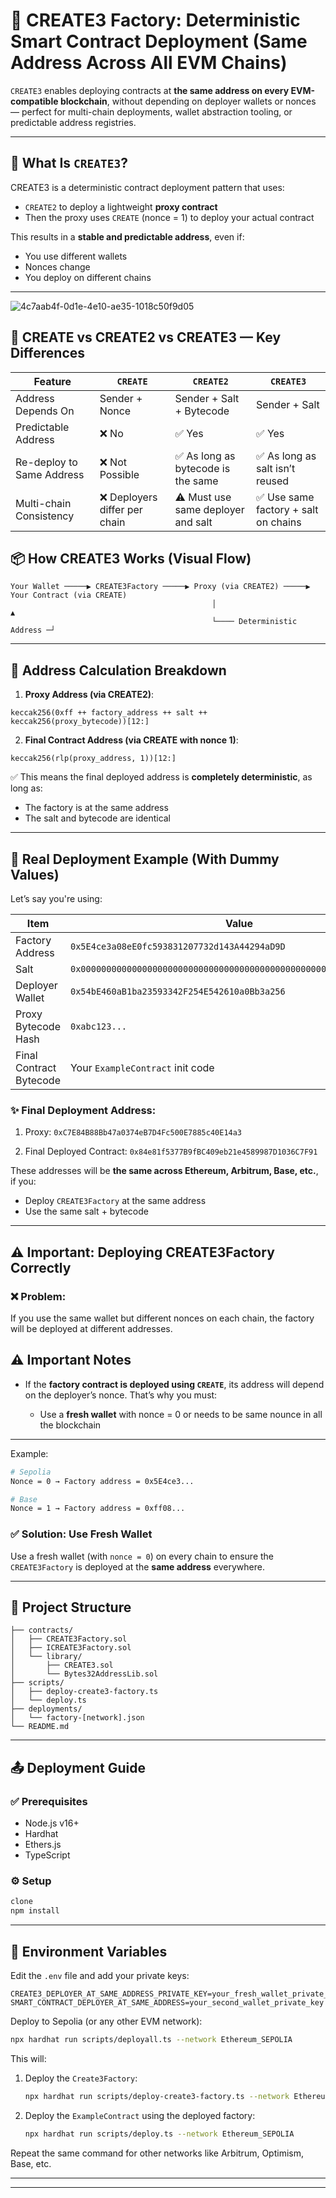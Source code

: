 # 🚀 CREATE3 Factory: Deterministic Smart Contract Deployment (Same Address Across All EVM Chains)

`CREATE3` enables deploying contracts at **the same address on every EVM-compatible blockchain**, without depending on deployer wallets or nonces — perfect for multi-chain deployments, wallet abstraction tooling, or predictable address registries.

---

## 🔧 What Is `CREATE3`?

CREATE3 is a deterministic contract deployment pattern that uses:

* `CREATE2` to deploy a lightweight **proxy contract**
* Then the proxy uses `CREATE` (nonce = 1) to deploy your actual contract

This results in a **stable and predictable address**, even if:

* You use different wallets
* Nonces change
* You deploy on different chains

---

![4c7aab4f-0d1e-4e10-ae35-1018c50f9d05](https://github.com/user-attachments/assets/e85c9785-1693-4436-ae00-a6017c614551)

## 🔄 CREATE vs CREATE2 vs CREATE3 — Key Differences

| Feature                   | `CREATE`                     | `CREATE2`                          | `CREATE3`                           |
| ------------------------- | ---------------------------- | ---------------------------------- | ----------------------------------- |
| Address Depends On        | Sender + Nonce               | Sender + Salt + Bytecode           | Sender + Salt                      |
| Predictable Address       | ❌ No                         | ✅ Yes                              | ✅ Yes                               |
| Re-deploy to Same Address | ❌ Not Possible               | ✅ As long as bytecode is the same  | ✅ As long as salt isn’t reused      |
| Multi-chain Consistency   | ❌ Deployers differ per chain | ⚠️ Must use same deployer and salt | ✅ Use same factory + salt on chains |



## 📦 How CREATE3 Works (Visual Flow)

```
Your Wallet ─────▶ CREATE3Factory ─────▶ Proxy (via CREATE2) ─────▶ Your Contract (via CREATE)
                                             │                             ▲
                                             └──── Deterministic Address ─┘
```

---

## 📍 Address Calculation Breakdown

1. **Proxy Address (via CREATE2)**:

```solidity
keccak256(0xff ++ factory_address ++ salt ++ keccak256(proxy_bytecode))[12:]
```

2. **Final Contract Address (via CREATE with nonce 1)**:

```solidity
keccak256(rlp(proxy_address, 1))[12:]
```

✅ This means the final deployed address is **completely deterministic**, as long as:

* The factory is at the same address
* The salt and bytecode are identical

---

## 🔁 Real Deployment Example (With Dummy Values)

Let’s say you're using:

| Item                    | Value                                                                |
| ----------------------- | -------------------------------------------------------------------- |
| Factory Address         | `0x5E4ce3a08eE0fc593831207732d143A44294aD9D`                         |
| Salt                    | `0x000000000000000000000000000000000000000000000000000000000000C0DE` |
| Deployer Wallet         | `0x54bE460aB1ba23593342F254E542610a0Bb3a256`                         |
| Proxy Bytecode Hash     | `0xabc123...`                                                        |
| Final Contract Bytecode | Your `ExampleContract` init code                                     |

### ✨ Final Deployment Address:

1. Proxy:
   `0xC7E84B88Bb47a0374eB7D4Fc500E7885c40E14a3`

2. Final Deployed Contract:
   `0x84e81f5377B9fBC409eb21e4589987D1036C7F91`

These addresses will be **the same across Ethereum, Arbitrum, Base, etc.**, if you:

* Deploy `CREATE3Factory` at the same address
* Use the same salt + bytecode

---

## ⚠️ Important: Deploying CREATE3Factory Correctly

### ❌ Problem:

If you use the same wallet but different nonces on each chain, the factory will be deployed at different addresses.

## ⚠️ Important Notes

* If the **factory contract is deployed using `CREATE`**, its address will depend on the deployer’s nonce. That’s why you must:

  * Use a **fresh wallet** with nonce = 0 or needs to be same nounce in all the blockchain


---


Example:

```bash
# Sepolia
Nonce = 0 → Factory address = 0x5E4ce3...

# Base
Nonce = 1 → Factory address = 0xff08...
```

### ✅ Solution: Use Fresh Wallet

Use a fresh wallet (with `nonce = 0`) on every chain to ensure the `CREATE3Factory` is deployed at the **same address** everywhere.

---

## 📁 Project Structure

```
├── contracts/
│   ├── CREATE3Factory.sol
│   ├── ICREATE3Factory.sol
│   └── library/
│       ├── CREATE3.sol
│       └── Bytes32AddressLib.sol
├── scripts/
│   ├── deploy-create3-factory.ts
│   └── deploy.ts
├── deployments/
│   └── factory-[network].json
└── README.md
```

---

## 📤 Deployment Guide

### ✅ Prerequisites

* Node.js v16+
* Hardhat
* Ethers.js
* TypeScript

### ⚙️ Setup

```bash
clone 
npm install
```

---

## 🔐 Environment Variables

Edit the `.env` file and add your private keys:

```env
CREATE3_DEPLOYER_AT_SAME_ADDRESS_PRIVATE_KEY=your_fresh_wallet_private_key
SMART_CONTRACT_DEPLOYER_AT_SAME_ADDRESS=your_second_wallet_private_key
```

Deploy to Sepolia (or any other EVM network):

```bash
npx hardhat run scripts/deployall.ts --network Ethereum_SEPOLIA
```

This will:

1. Deploy the `Create3Factory`:

   ```bash
   npx hardhat run scripts/deploy-create3-factory.ts --network Ethereum_SEPOLIA
   ```
2. Deploy the `ExampleContract` using the deployed factory:

   ```bash
   npx hardhat run scripts/deploy.ts --network Ethereum_SEPOLIA
   ```

Repeat the same command for other networks like Arbitrum, Optimism, Base, etc.

---
---

